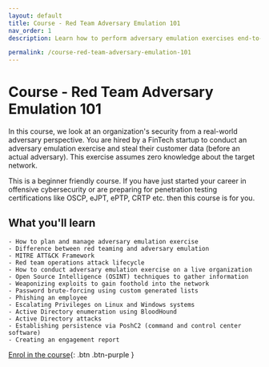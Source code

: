 ```yaml
---
layout: default
title: Course - Red Team Adversary Emulation 101
nav_order: 1
description: Learn how to perform adversary emulation exercises end-to-end. 

permalink: /course-red-team-adversary-emulation-101
---
```

# Course - Red Team Adversary Emulation 101

In this course, we look at an organization's security from a real-world adversary perspective. You are hired by a FinTech startup to conduct an adversary emulation exercise and steal their customer data (before an actual adversary). This exercise assumes zero knowledge about the target network. 

This is a beginner friendly course. If you have just started your career in offensive cybersecurity or are preparing for penetration testing certifications like OSCP, eJPT, ePTP, CRTP etc. then this course is for you. 

## What you'll learn

    - How to plan and manage adversary emulation exercise
    - Difference between red teaming and adversary emulation
    - MITRE ATT&CK Framework
    - Red team operations attack lifecycle
    - How to conduct adversary emulation exercise on a live organization
    - Open Source Intelligence (OSINT) techniques to gather information
    - Weaponizing exploits to gain foothold into the network
    - Password brute-forcing using custom generated lists
    - Phishing an employee
    - Escalating Privileges on Linux and Windows systems
    - Active Directory enumeration using BloodHound
    - Active Directory attacks
    - Establishing persistence via PoshC2 (command and control center software)
    - Creating an engagement report


[Enrol in the course](https://courses.yaksas.in/p/adversary-emulation-101-mimicking-a-real-world-cyber-attack/?product_id=2250813&coupon_code=YCSCAELAUNCHSALE){: .btn .btn-purple }
